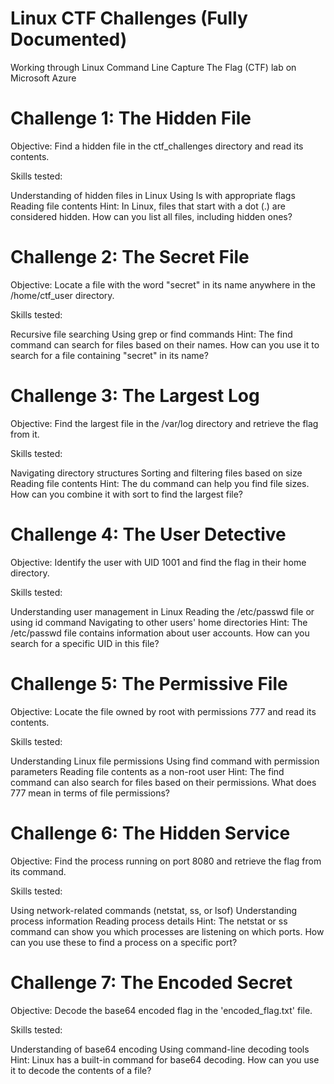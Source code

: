 # Linux CTF Challenges (Fully Documented)
Working through Linux Command Line Capture The Flag (CTF) lab on Microsoft Azure

# Challenge 1: The Hidden File

Objective: Find a hidden file in the ctf_challenges directory and read its contents.

Skills tested:

Understanding of hidden files in Linux
Using ls with appropriate flags
Reading file contents
Hint: In Linux, files that start with a dot (.) are considered hidden. How can you list all files, including hidden ones?

# Challenge 2: The Secret File

Objective: Locate a file with the word "secret" in its name anywhere in the /home/ctf_user directory.

Skills tested:

Recursive file searching
Using grep or find commands
Hint: The find command can search for files based on their names. How can you use it to search for a file containing "secret" in its name?

# Challenge 3: The Largest Log

Objective: Find the largest file in the /var/log directory and retrieve the flag from it.

Skills tested:

Navigating directory structures
Sorting and filtering files based on size
Reading file contents
Hint: The du command can help you find file sizes. How can you combine it with sort to find the largest file?

# Challenge 4: The User Detective

Objective: Identify the user with UID 1001 and find the flag in their home directory.

Skills tested:

Understanding user management in Linux
Reading the /etc/passwd file or using id command
Navigating to other users' home directories
Hint: The /etc/passwd file contains information about user accounts. How can you search for a specific UID in this file?

# Challenge 5: The Permissive File

Objective: Locate the file owned by root with permissions 777 and read its contents.

Skills tested:

Understanding Linux file permissions
Using find command with permission parameters
Reading file contents as a non-root user
Hint: The find command can also search for files based on their permissions. What does 777 mean in terms of file permissions?

# Challenge 6: The Hidden Service

Objective: Find the process running on port 8080 and retrieve the flag from its command.

Skills tested:

Using network-related commands (netstat, ss, or lsof)
Understanding process information
Reading process details
Hint: The netstat or ss command can show you which processes are listening on which ports. How can you use these to find a process on a specific port?

# Challenge 7: The Encoded Secret

Objective: Decode the base64 encoded flag in the 'encoded_flag.txt' file.

Skills tested:

Understanding of base64 encoding
Using command-line decoding tools
Hint: Linux has a built-in command for base64 decoding. How can you use it to decode the contents of a file?

